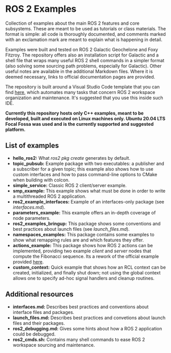 # ROS 2 Examples
Collection of examples about the main ROS 2 features and core subsystems. These are meant to be used as tutorials or class materials. The format is simple: all code is thoroughly documented, and comments marked with an exclamation mark are meant to explain what is happening in detail.

Examples were built and tested on ROS 2 Galactic Geochelone and Foxy Fitzroy. The repository offers also an installation script for Galactic and a shell file that wraps many useful ROS 2 shell commands in a simpler format (also solving some sourcing path problems, especially for Galactic). Other useful notes are available in the additional Markdown files. Where it is deemed necessary, links to official documentation pages are provided.

The repository is built around a Visual Studio Code template that you can find [here](https://github.com/robmasocco/vscode_ros2_workspace), which automates many tasks that concern ROS 2 workspace organization and maintenance. It's suggested that you use this inside such IDE.

**Currently this repository hosts only C++ examples, meant to be developed, built and executed on Linux machines only. Ubuntu 20.04 LTS Focal Fossa was used and is the currently supported and suggested platform.**

## List of examples

- **hello_ros2:** What *ros2 pkg create* generates by default.
- **topic_pubsub:** Example package with two executables: a publisher and a subscriber for a given topic; this example also shows how to use custom interfaces and how to pass command-line options to CMake when building with colcon.
- **simple_service:** Classic ROS 2 client/server example.
- **smp_example:** This example shows what must be done in order to write a multithreaded ROS 2 application.
- **ros2_example_interfaces:** Example of an interfaces-only package (see _interfaces.md_).
- **parameters_example:** This example offers an in-depth coverage of node parameters.
- **ros2_examples_bringup:** This package shows some conventions and best practices about launch files (see *launch_files.md*).
- **namespaces_examples:** This package contains some examples to show what remapping rules are and which features they offer.
- **actions_example:** This package shows how ROS 2 actions can be implemented, providing two example *client* and *server* nodes that compute the Fibonacci sequence. Its a rework of the official example provided [here](https://docs.ros.org/en/foxy/Tutorials/Actions/Writing-a-Cpp-Action-Server-Client.html).
- **custom_context:** Quick example that shows how an RCL context can be created, initialized, and finally shut down; not using the global context allows one to specify ad-hoc signal handlers and cleanup routines.

## Additional resources

- **interfaces.md:** Describes best practices and conventions about interface files and packages.
- **launch_files.md:** Describes best practices and convetions about launch files and their packages.
- **ros2_debugging.md:** Gives some hints about how a ROS 2 application could be debugged.
- **ros2_cmds.sh:** Contains many shell commands to ease ROS 2 workspace sourcing and maintenance.
